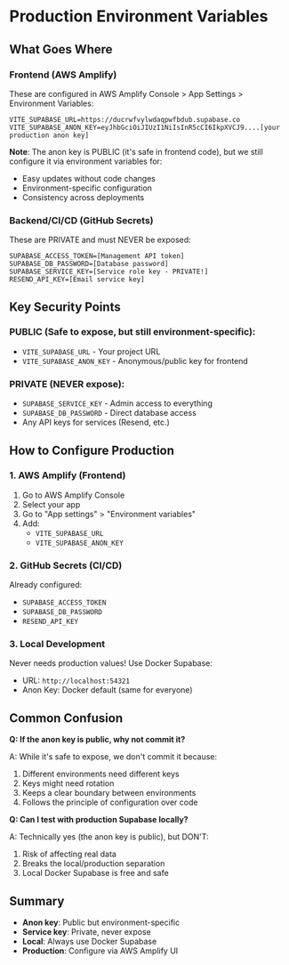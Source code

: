 # Production Environment Variables

## What Goes Where

### Frontend (AWS Amplify)
These are configured in AWS Amplify Console > App Settings > Environment Variables:

```env
VITE_SUPABASE_URL=https://ducrwfvylwdaqpwfbdub.supabase.co
VITE_SUPABASE_ANON_KEY=eyJhbGciOiJIUzI1NiIsInR5cCI6IkpXVCJ9....[your production anon key]
```

**Note**: The anon key is PUBLIC (it's safe in frontend code), but we still configure it via environment variables for:
- Easy updates without code changes
- Environment-specific configuration
- Consistency across deployments

### Backend/CI/CD (GitHub Secrets)
These are PRIVATE and must NEVER be exposed:

```env
SUPABASE_ACCESS_TOKEN=[Management API token]
SUPABASE_DB_PASSWORD=[Database password]
SUPABASE_SERVICE_KEY=[Service role key - PRIVATE!]
RESEND_API_KEY=[Email service key]
```

## Key Security Points

### PUBLIC (Safe to expose, but still environment-specific):
- `VITE_SUPABASE_URL` - Your project URL
- `VITE_SUPABASE_ANON_KEY` - Anonymous/public key for frontend

### PRIVATE (NEVER expose):
- `SUPABASE_SERVICE_KEY` - Admin access to everything
- `SUPABASE_DB_PASSWORD` - Direct database access
- Any API keys for services (Resend, etc.)

## How to Configure Production

### 1. AWS Amplify (Frontend)
1. Go to AWS Amplify Console
2. Select your app
3. Go to "App settings" > "Environment variables"
4. Add:
   - `VITE_SUPABASE_URL`
   - `VITE_SUPABASE_ANON_KEY`

### 2. GitHub Secrets (CI/CD)
Already configured:
- `SUPABASE_ACCESS_TOKEN`
- `SUPABASE_DB_PASSWORD`
- `RESEND_API_KEY`

### 3. Local Development
Never needs production values! Use Docker Supabase:
- URL: `http://localhost:54321`
- Anon Key: Docker default (same for everyone)

## Common Confusion

**Q: If the anon key is public, why not commit it?**

A: While it's safe to expose, we don't commit it because:
1. Different environments need different keys
2. Keys might need rotation
3. Keeps a clear boundary between environments
4. Follows the principle of configuration over code

**Q: Can I test with production Supabase locally?**

A: Technically yes (the anon key is public), but DON'T:
1. Risk of affecting real data
2. Breaks the local/production separation
3. Local Docker Supabase is free and safe

## Summary

- **Anon key**: Public but environment-specific
- **Service key**: Private, never expose
- **Local**: Always use Docker Supabase
- **Production**: Configure via AWS Amplify UI
